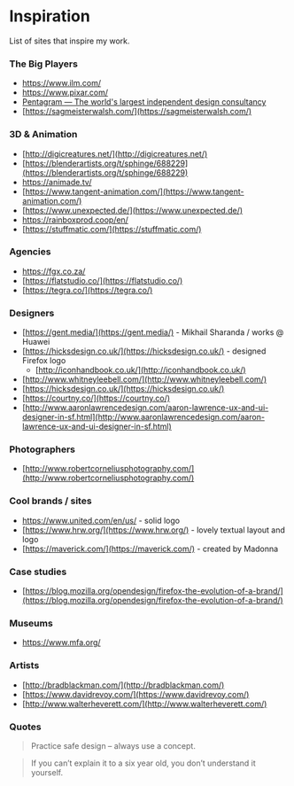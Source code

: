 
# Inspiration

 List of sites that inspire my work.

### The Big Players

* https://www.ilm.com/
* https://www.pixar.com/
* [Pentagram — The world's largest independent design consultancy](https://www.pentagram.com/)
* [https://sagmeisterwalsh.com/](https://sagmeisterwalsh.com/)

### 3D & Animation

* [http://digicreatures.net/](http://digicreatures.net/)
* [https://blenderartists.org/t/sphinge/688229](https://blenderartists.org/t/sphinge/688229)
* https://animade.tv/
* [https://www.tangent-animation.com/](https://www.tangent-animation.com/)
* [https://www.unexpected.de/](https://www.unexpected.de/)
* https://rainboxprod.coop/en/
* [https://stuffmatic.com/](https://stuffmatic.com/)

### Agencies

* https://fgx.co.za/
* [https://flatstudio.co/](https://flatstudio.co/)
* [https://tegra.co/](https://tegra.co/)

### Designers

* [https://gent.media/](https://gent.media/) - Mikhail Sharanda / works @ Huawei
* [https://hicksdesign.co.uk/](https://hicksdesign.co.uk/) - designed Firefox logo
	* [http://iconhandbook.co.uk/](http://iconhandbook.co.uk/)
* [http://www.whitneyleebell.com/](http://www.whitneyleebell.com/)
* [https://hicksdesign.co.uk/](https://hicksdesign.co.uk/)
* [https://courtny.co/](https://courtny.co/)
* [http://www.aaronlawrencedesign.com/aaron-lawrence-ux-and-ui-designer-in-sf.html](http://www.aaronlawrencedesign.com/aaron-lawrence-ux-and-ui-designer-in-sf.html)

### Photographers

* [http://www.robertcorneliusphotography.com/](http://www.robertcorneliusphotography.com/)

### Cool brands / sites

* https://www.united.com/en/us/ - solid logo
* [https://www.hrw.org/](https://www.hrw.org/) - lovely textual layout and logo
* [https://maverick.com/](https://maverick.com/) - created by Madonna

### Case studies

* [https://blog.mozilla.org/opendesign/firefox-the-evolution-of-a-brand/](https://blog.mozilla.org/opendesign/firefox-the-evolution-of-a-brand/)

### Museums

* https://www.mfa.org/

### Artists

* [http://bradblackman.com/](http://bradblackman.com/)
* [https://www.davidrevoy.com/](https://www.davidrevoy.com/)
* [http://www.walterheverett.com/](http://www.walterheverett.com/)

### Quotes

> Practice safe design – always use a concept.

> If you can’t explain it to a six year old, you don’t understand it yourself.



<!--stackedit_data:
eyJoaXN0b3J5IjpbLTUwMDc0OTQ0MiwtMTg3OTc3NzAyNywtNz
I3NjU4MTAxLDEyOTY5MDAxNTAsLTcyNjEwMzUxOSwtMTk5ODY2
NjIxOCwtMzUwNDkzMTIwLDE3OTUzMzY5MjEsMjEyMzI1NTUxOC
w1ODg5ODY1OTMsODcyNzIxMzMzLC0xMzI4MTc0NDMzLC00NTE3
NDAzODZdfQ==
-->